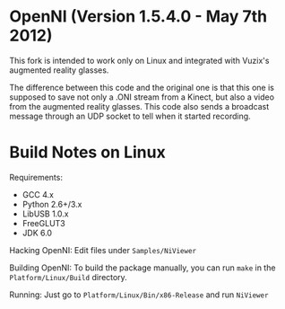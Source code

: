 OpenNI (Version 1.5.4.0 - May 7th 2012)
=======================================

This fork is intended to work only on Linux and integrated
with Vuzix's augmented reality glasses.

The difference between this code and the original one is that
this one is supposed to save not only a .ONI stream from a Kinect,
but also a video from the augmented reality glasses. This code also
sends a broadcast message through an UDP socket to tell when it started recording.
  
Build Notes on Linux
====================

Requirements:

* GCC 4.x
* Python 2.6+/3.x
* LibUSB 1.0.x
* FreeGLUT3
* JDK 6.0
		   
Hacking OpenNI: Edit files under `Samples/NiViewer`

Building OpenNI: To build the package manually, you can run `make` in the `Platform/Linux/Build` directory.

Running: Just go to `Platform/Linux/Bin/x86-Release` and run `NiViewer`
